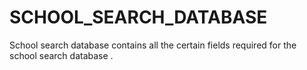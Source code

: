 # SCHOOL_SEARCH_DATABASE
School search database contains all the certain fields required for the school search database . 
